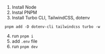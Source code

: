 1. Install Node
2. Instal PNPM
3. Install Turbo CLI, TailwindCSS, dotenv
  ```
  pnpm add -D dotenv-cli tailwindcss turbo -w
  ```
4. run `pnpm i`
5. add `.env` file
6. run `pnpm dev`
